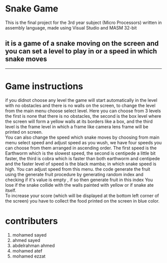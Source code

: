 # Snake Game
This is the final project for the 3rd year subject (Micro Processors) written in assembly language, made using Visual Studio and MASM 32-bit


it is a game of a snake moving on the screen and you can set a level to play in or a speed in which snake moves 
---



---
# Game instructions 
if you didnot choose any level the game will start automatically in the level with no obstacles and there is no walls on the screen, to change the level from the main menu choose select level. Here you can choose from 3 levels the first is none that there is no obstacles, the second is the box level where the screen will form a yellow walls at its borders like a box, and the third level is the frame level in which a frame like camera lens frame will be printed on screen.  
You can also change the speed which snake moves by choosing from main menu select speed and adjust speed as you wush, we have four speeds you can choose from them arranged in ascending order. The first speed is the Earthworm which is the slowest speed, the second is centipede a little bit faster, the third is cobra which is faster than both earthworm and centipede and the faster level of speed is the black mamba; in which snake speed is high. You can adjust speed from this menu. 
the code generate the fruit using the generate fruit procedure by generating random index and checking if it's value is empty , if so then generate fruit in this index
You lose if the snake collide with the walls painted with yellow or if snake ate itself.  
To increase your score (which will be displayed at the bottom left corner of the screen) you have to collect the food printed on the screen in blue color.


# contributers 
1. mohamed sayed
2. ahmed sayed
3. abdelrahman ahmed
4. mohamed atef
5. mohamed ezzat
